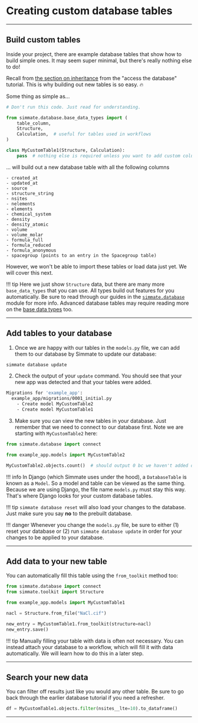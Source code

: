 # Creating custom database tables

-------------------------------------------------------------------------------

## Build custom tables

Inside your project, there are example database tables that show how to build simple ones. It may seem super minimal, but there's really nothing else to do! 

Recall from [the section on inheritance](https://jacksund.github.io/simmate/getting_started/access_the_database/intro_to_python_inheritance/) from the "access the database" tutorial. This is why building out new tables is so easy. :fire:

Some thing as simple as...

``` python
# Don't run this code. Just read for understanding.

from simmate.database.base_data_types import (
    table_column,
    Structure,
    Calculation,  # useful for tables used in workflows
)

class MyCustomTable1(Structure, Calculation):
    pass  # nothing else is required unless you want to add custom columns/features

```

... will build out a new database table with all the following columns

```
- created_at
- updated_at
- source
- structure_string
- nsites
- nelements
- elements
- chemical_system
- density
- density_atomic
- volume
- volume_molar
- formula_full
- formula_reduced
- formula_anonymous
- spacegroup (points to an entry in the Spacegroup table)
```

However, we won't be able to import these tables or load data just yet. We will cover this next.

!!! tip
    Here we just show `Structure` data, but there are many more `base_data_types` that you can use. All types build out features for you automatically. Be sure to read through our guides in the [`simmate.database`](https://jacksund.github.io/simmate/full_guides/database/overview/) module for more info. Advanced database tables may require reading more on the [base data types](https://jacksund.github.io/simmate/full_guides/database/custom_tables/) too.

-------------------------------------------------------------------------------

## Add tables to your database

1. Once we are happy with our tables in the `models.py` file, we can add them to
our database by Simmate to update our database:
``` bash
simmate database update
```

2. Check the output of your `update` command. You should see that your new app
was detected and that your tables were added.
``` bash
Migrations for 'example_app':
  example_app/migrations/0001_initial.py
    - Create model MyCustomTable2
    - Create model MyCustomTable1
```

3. Make sure you can view the new tables in your database. Just remember
that we need to connect to our database first. Note we are starting with `MyCustomTable2`
here:

``` python
from simmate.database import connect

from example_app.models import MyCustomTable2

MyCustomTable2.objects.count()  # should output 0 bc we haven't added data yet
```

!!! info
    In Django (which Simmate uses under the hood), a `DatabaseTable` is known as
    a `Model`. So a model and table can be viewed as the same thing. Because we
    are using Django, the file name `models.py` must stay this way. That's
    where Django looks for your custom database tables.

!!! tip
    `simmate database reset` will also load your changes to the database. Just
    make sure you say **no** to the prebuilt database.

!!! danger
    Whenever you change the `models.py` file, be sure to either (1) reset your database or (2) run `simmate database update` in order for your changes to be applied to your database.

-------------------------------------------------------------------------------

## Add data to your new table

You can automatically fill this table using the `from_toolkit` method too:

``` python
from simmate.database import connect
from simmate.toolkit import Structure

from example_app.models import MyCustomTable1

nacl = Structure.from_file("NaCl.cif")

new_entry = MyCustomTable1.from_toolkit(structure=nacl)
new_entry.save()
```

!!! tip
    Manually filling your table with data is often not necessary. You can instead
    attach your database to a workflow, which will fill it with data automatically.
    We will learn how to do this in a later step.

-------------------------------------------------------------------------------

## Search your new data

You can filter off results just like you would any other table. Be sure to go
back through the earlier database tutorial if you need a refresher.

``` python
df = MyCustomTable1.objects.filter(nsites__lte=10).to_dataframe()
```

-------------------------------------------------------------------------------
